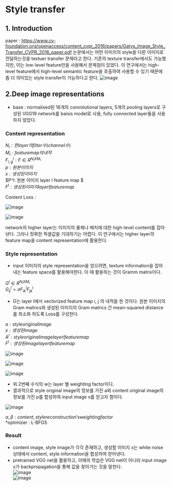 # Style transfer

## 1. Introduction
 paper : https://www.cv-foundation.org/openaccess/content_cvpr_2016/papers/Gatys_Image_Style_Transfer_CVPR_2016_paper.pdf
 논문에서는 어떤 이미지의 style을 다른 이미지로 전달하는것을 textuer transfer 문제라고 한다.
 기존의 texture transfer에서도 가능했지만, 이는 low-level feature만을 사용해서 문제점이 있었다.
 이 연구에서는 high-level feature에서 high-level semantic feature을 추출하여 사용할 수 있기 때문에 좀 더 의미있는 style transfer이 가능하다고 한다.
 ![image](https://user-images.githubusercontent.com/102507688/185020424-a3dfb0a1-a830-4cec-a1ab-8b9c1ca5f537.png)

## 2.Deep image representations
  * base : normalised된 16개의 convolutional layers, 5개의 pooling layers로 구성된 VGG19 network를 baisis model로 사용, fully connected layer들을 사용하지 않았다.
  
  ### Content representation
   $N_l : 한 layer의 filter 수(channel 수)$   
   $M_l : feature map의 내적$  
   $F^l_{i,g} : F \in R^{N_lXM_l}$  
   $p : 원본 이미지$  
   $x : 생성된 이미지$     
   $P^l: 원본 이미지 layer l feature map $  
   $F^l : 생성된 이미지 layer l feature map$  
 
 
 Content Loss : 
 
 ![image](https://user-images.githubusercontent.com/102507688/185025370-7d4d1b91-47ea-4185-830b-a19f23f0683f.png)  
 
 
 ![image](https://user-images.githubusercontent.com/102507688/185032861-b5f1ee9b-5f13-4ea6-b130-6598f049b9c1.png)

 network의 higher layer는 이미지의 물체나 배치에 대한 high-level content를 잡아낸다. 그러나 정확한 픽셀값을 기대하기는 어렵다.
 이 연구에서는 higher layer의 feature map을 content representation에 활용한다.
 
 ### Style representation
 * input 이미지의 style representation을 얻으려면, texture information을 잡아내는 feature space를 활용해야한다.
 이 때 활용하는 것이 Gramm matrix이다.
 
 $G^l \in R^{N_lXM_l}$  
 $G^l_{ij} = \sigma F^l_{ik}F^l_{jk}$  
 
 
 * G는 layer l에서 vectorized feature map i, j 의 내적을 한 것이다.
 원본 이미지의 Gram matrics와 생성된 이미지의 Gram matrics 간 mean-squared distance를 최소화 하도록 Loss를 구성한다.
 
$a : style original image$  
$x : 생성된 image$  
$A^l : style original image layer l feature map$  
$F^l : 생성된 image layer l feature map$  

![image](https://user-images.githubusercontent.com/102507688/185036722-2254f37f-1a7f-4de8-ae54-0180f0266af3.png)


![image](https://user-images.githubusercontent.com/102507688/185036763-0e56b1c0-5892-489f-a057-dca43e15273c.png)  


![image](https://user-images.githubusercontent.com/102507688/185040342-b20763a3-3d21-4ffc-bae2-2a2ed8cdd2d4.png)  


* 위 2번째 수식의 w는 layer 별 weighting factor이다.
* 결과적으로 style original image의 정보를 가진 a와 content original image의 정보를 가진 p를 합성하여 input image x를 얻고자 함이다.  

![image](https://user-images.githubusercontent.com/102507688/185041133-820eca2b-5c7b-459a-b33d-d89984c00e16.png)  

$\alpha, \beta : content, style reconstruction's weighting factor$  
*optimizer : L-BFGS
### Result
  

* content image, style image가 각각 존재하고, 생성할 이미지 x는 white noise 상태에서 content, style information을 합성하여 얻어낸다.
* pretrained VGG net을 활용하고, 이때의 학습은 VGG net이 아니라 input image x가 backpropagation을 통해 값을 찾아가는 것을 말한다.  
![image](https://user-images.githubusercontent.com/102507688/185040500-73c56268-395d-4d34-8189-b34c24f993c0.png)  
![image](https://user-images.githubusercontent.com/102507688/185041839-c822c185-bd80-4c91-8c6e-f999fb5a67aa.png)
